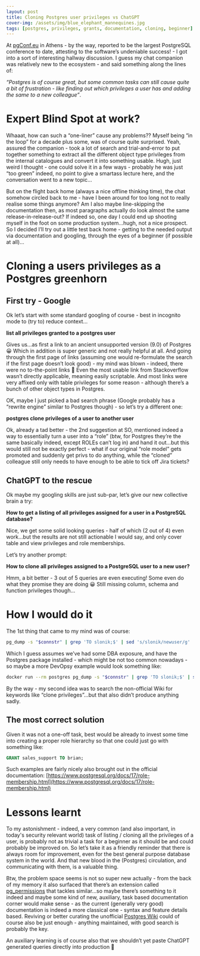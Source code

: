 ```yaml
---
layout: post
title: Cloning Postgres user privileges vs ChatGPT
cover-img: /assets/img/blue_elephant_mannequines.jpg
tags: [postgres, privileges, grants, documentation, cloning, beginner]
---
```


At [pgConf.eu](https://www.postgresql.eu/events/pgconfeu2024/schedule/) in Athens - by the way, reported to be the largest
PostgreSQL conference to date, attesting to the software’s undeniable success! - I got into a sort of interesting hallway
discussion. I guess my chat companion was relatively new to the ecosystem - and said something along the lines of:

*“Postgres is of course great, but some common tasks can still cause
quite a bit of frustration - like finding out which privileges a user has and adding the same to a new colleague”*.

# Expert Blind Spot at work?

Whaaat, how can such a “one-liner” cause any problems?? Myself being “in the loop” for a decade plus some, was of course
quite surprised. Yeah, assured the companion - took a lot of search and trial-and-error to put together something to extract
all the different object type privileges from the internal catalogues and convert it into something usable. Hugh, just
weird I thought - one could solve it in a few ways - probably he was just “too green” indeed, no point to give a smartass
lecture here, and the conversation went to a new topic...

But on the flight back home (always a nice offline thinking time), the chat somehow circled back to me - have I been
around for too long not to really realise some things anymore? Am I also maybe line-skipping the documentation then, as most
paragraphs actually do look almost the same release-in-release-out? If indeed so, one day I could end up shooting myself
in the foot on some production system…hugh, not a nice prospect. So I decided I’ll try out a little test back home - getting
to the needed output via documentation and googling, through the eyes of a beginner (if possible at all)…

# Cloning a users privileges as a Postgres greenhorn

## First try - Google

Ok let’s start with some standard googling of course - best in incognito mode to (try to) reduce context…

**list all privileges granted to a postgres user**

Gives us…as first a link to an ancient unsupported version (9.0) of Postgres 😀 Which in addition is super generic and
not really helpful at all. And going through the first page of links (assuming one would re-formulate the search if the
first page doesn’t look good) - my mind was blown - indeed, there were no to-the-point links 🤯 Even the most usable
link from Stackoverflow wasn’t directly applicable, meaning easily scriptable. And most links were very affixed only with
table privileges for some reason - although there’s a bunch of other object types in Postgres.

OK, maybe I just picked a bad search phrase (Google probably has a “rewrite engine” similar to Postgres though) - so
let’s try a different one:

**postgres clone privileges of a user to another user**

Ok, already a tad better - the 2nd suggestion at SO, mentioned indeed a way to essentially turn a user into a “role”
(btw, for Postgres they’re the same basically indeed, except ROLEs can’t log in) and hand it out…but this would still
not be exactly perfect - what if our original “role model” gets promoted and suddenly get privs to do anything, while the
“cloned” colleague still only needs to have enough to be able to tick off Jira tickets?


## ChatGPT to the rescue

Ok maybe my googling skills are just sub-par, let’s give our new collective brain a try:

**How to get a listing of all privileges assigned for a user in a PostgreSQL database?**

Nice, we get some solid looking queries - half of which (2 out of 4) even work…but the results are not still actionable
I would say, and only cover table and view privileges and role memberships.

Let’s try another prompt:

**How to clone  all privileges assigned to a PostgreSQL user to a new user?**

Hmm, a bit better - 3 out of 5 queries are even executing! Some even do what they promise they are doing 😀 Still missing
column, schema and function privileges though…

# How I would do it

The 1st thing that came to my mind was of course:

```bash
pg_dump -s "$connstr" | grep 'TO slonik;$' | sed 's/slonik/newuser/g' | psql "$connstr"
```

Which I guess assumes we’ve had some DBA exposure, and have the Postgres package installed - which might be not too common
nowadays - so maybe a more DevOpsy example would look something like:

```bash
docker run --rm postgres pg_dump -s "$connstr" | grep 'TO slonik;$' | sed 's/slonik/newuser/g' | psql "$connstr"
```

By the way - my second idea was to search the non-official Wiki for keywords like “clone privileges”...but that also
didn’t produce anything sadly.

## The most correct solution

Given it was not a one-off task, best would be already to invest some time into creating a proper role hierarchy so that
one could just go with something like:

```sql
GRANT sales_support TO brian;
```

Such examples are fairly nicely also brought out in the official documentation:
[https://www.postgresql.org/docs/17/role-membership.html](https://www.postgresql.org/docs/17/role-membership.html)

# Lessons learnt

To my astonishment - indeed, a very common (and also important, in today's security relevant world) task of listing / cloning all the privileges of a user, is probably not as trivial a task for a beginner as it should be and could probably be improved on. So let’s take it as a friendly reminder that there is always room for improvement, even for the best general purpose database system in the world. And that new blood in the (Postgres) circulation, and communicating with them, is a valuable thing.

Btw, the problem space seems is not so super new actually - from the back of my memory it also surfaced that there’s an
extension called [pg_permissions](https://github.com/cybertec-postgresql/pg_permissions) that tackles similar…so maybe
there’s something to it indeed and maybe some kind of new, auxiliary, task based documentation corner would make
sense - as the current (generally very good) documentation is indeed a more classical one - syntax and feature details
based. Reviving or better curating the unofficial [Postgres Wiki](https://wiki.postgresql.org/) could of course also be
just enough - anything maintained, with good search is probably the key.

An auxiliary learning is of course also that we shouldn’t yet paste ChatGPT generated queries directly into production 🤖
